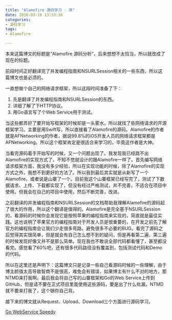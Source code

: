 ```yaml
---
title: "Alamofire 源码学习 - 序"
date: 2016-03-16 13:33:16
categories: 
- 源码学习
tags: 
- Alamofire

---
```


本来这篇博文的标题是“Alamofire 源码分析”，后来想想不太恰当，所以就改成了现在的标题。

前段时间正好翻译完了并发编程指南和NSURLSession相关的一些东西，所以这篇博文也是必须的。
<!--more-->

一直想做个自己的网络请求框架，所以这段时间准备了下：

1. 先是翻译了并发编程指南和NSURLSession的东西。
2. 详细了解了下HTTP协议。
3. 用Go语言写了个Web Service用于测试。

当这些都弄好了要开始写框架的时候却是一头雾水，所以就找了些网络请求的开源框架学习。主要是用Swift写，所以直接看了Alamofire的源码。Alamofire的作者就是AFNetworking的作者，据说99.8%的iOS开发人员的网络请求框架都是AFNetworking。所以这个框架肯定是很适合来学习的，毕竟这作者是大神。

当看完源码着手开始写的时候，又一个问题出现了。我发现我已经跳不出Alamofire的实现方式了，不知不觉就设计的跟Alamofire一样了。首先编写网络请求框架方面，我没有多少经验，所以在实现功能的时候，除了Alamofire的实现方式之外，我想不到更好的方法了。所以我到最后其实就是从新写了一个Alamofire，或者说是山寨了一个。目前我这个山寨框架已经写完了，测试了下数据请求、上传、下载都实现了，但没有经过严格测试，并不完善，不适合在项目中使用。但我会在自己的项目中使用，然后不断完善，改进。

之前翻译的并发编程指南和NSURLSession的文档帮助我理解Alamofire的源码起了很大的作用，所以这个翻译是值得的。Alamofire是完全基于NSURLSession的，看源码的时候你会发现它是按照苹果的编程指南来实现的，简直就是最佳实践。这也说明了苹果官方的编程指南对于开发人员是很重要的，在开发之前先了解官方的编程指南会让我们少走很多弯路，避免很多不必要的BUG。看完了源码之后觉得其实很简单，但是就会有自己怎么想不到的疑问，但是再看第二遍、第三遍的时候发现好像又并不是那么简单。现在我也不敢说全部代码都看懂了，甚至都没看完。感觉看了60%吧，还有很多代码路径没有覆盖到，包括测试代码和Demo的代码。

所以在这里还是声明下：这篇博文只是记录一些自己看源码时候的一些理解，由于博主颜值太高导致智商不是很高，难免会有错误，如果博主有什么不对的地方，那NTMD来打我啊。最后我会将自己写的山寨框架和Go的Web Service上传到GitHub，但是请不要在正式项目里面使用这些源码，要是出了什么纰漏，NTMD就不要来打我了，这个锅你自己背。

接下来的博文就从Request、Upload、Download三个方面进行源码学习。

[ Go WebService ](https://github.com/LynchWong/SpeedyServer)
[ Speedy ](https://github.com/LynchWong/Speedy)
